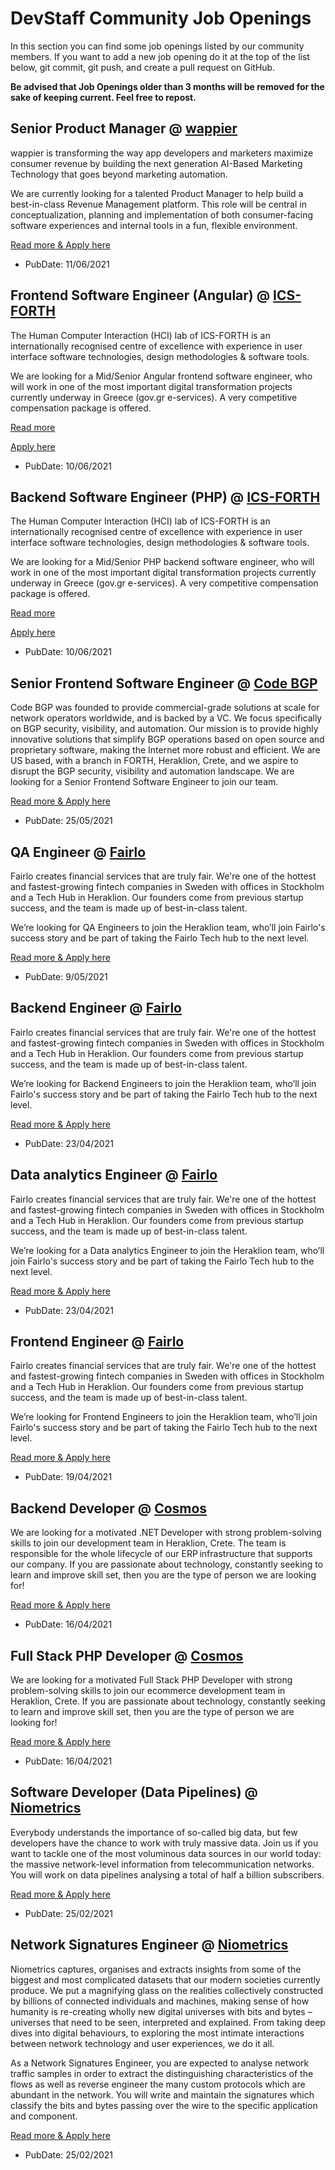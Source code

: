 # DevStaff Community Job Openings

In this section you can find some job openings listed by our community members. If you want to add a new job opening do it at the top of the list below, git commit, git push, and create a pull request on GitHub.

__Be advised that Job Openings older than 3 months will be removed for the sake of keeping current. Feel free to repost.__

## Senior Product Manager @ [wappier](https://wappier.com/about-us)

wappier is transforming the way app developers and marketers maximize consumer revenue by building the next generation AI-Based Marketing Technology that goes beyond marketing automation.

We are currently looking for a talented Product Manager to help build a best-in-class Revenue Management platform. This role will be central in conceptualization, planning and implementation of both consumer-facing software experiences and internal tools in a fun, flexible environment.

[Read more & Apply here](https://apply.workable.com/wappier/j/B9DFE6D0DD/)

* PubDate: 11/06/2021


## Frontend Software Engineer (Angular) @ [ICS-FORTH](https://www.ics.forth.gr/hci/about-hci)

The Human Computer Interaction (HCI) lab of ICS-FORTH is an internationally recognised centre of excellence with experience in user interface software technologies, design methodologies & software tools.

We are looking for a Mid/Senior Angular frontend software engineer, who will work in one of the most important digital transformation projects currently underway in Greece (gov.gr e-services). A very competitive compensation package is offered.

[Read more](https://jobs.ics.forth.gr/job_opportunities/1730_GR_ADA_ICS-1730_%CE%A0%CF%81%CE%BF%CE%BA%CE%B7%CC%81%CF%81%CF%85%CE%BE%CE%B7_%CE%B8%CE%B5%CC%81%CF%83%CE%B7%CF%82_%CE%9C%CE%B7%CF%87%CE%B1%CE%BD%CE%B9%CE%BA%CE%BF%CF%85%CC%81_%CE%9B%CE%BF%CE%B3%CE%B9%CF%83%CE%BC%CE%B9%CE%BA%CE%BF%CF%85%CC%81_%CE%A0%CE%91%CE%A100744-May2021-_Frontend_developer_9%CE%9C%CE%922469%CE%97%CE%9A%CE%A5-%CE%9A%CE%A4%CE%98.pdf)

[Apply here](https://jobs.ics.forth.gr/apply.php?l=e&possition_id=1730)

* PubDate: 10/06/2021


## Backend Software Engineer (PHP) @ [ICS-FORTH](https://www.ics.forth.gr/hci/about-hci)

The Human Computer Interaction (HCI) lab of ICS-FORTH is an internationally recognised centre of excellence with experience in user interface software technologies, design methodologies & software tools.

We are looking for a Mid/Senior PHP backend software engineer, who will work in one of the most important digital transformation projects currently underway in Greece (gov.gr e-services). A very competitive compensation package is offered.

[Read more](https://jobs.ics.forth.gr/job_opportunities/1731_GR_ADA_ICS-1731_%CE%A0%CF%81%CE%BF%CE%BA%CE%B7%CC%81%CF%81%CF%85%CE%BE%CE%B7_%CE%B8%CE%B5%CC%81%CF%83%CE%B7%CF%82_%CE%9C%CE%B7%CF%87%CE%B1%CE%BD%CE%B9%CE%BA%CE%BF%CF%85%CC%81_%CE%9B%CE%BF%CE%B3%CE%B9%CF%83%CE%BC%CE%B9%CE%BA%CE%BF%CF%85%CC%81_%CE%A0%CE%91%CE%A100744-May2021_-_Backend_developer_9%CE%A7%CE%98%CE%91469%CE%97%CE%9A%CE%A5-%CE%97%CE%92%CE%A3.pdf)

[Apply here](https://jobs.ics.forth.gr/apply.php?l=e&possition_id=1731)

* PubDate: 10/06/2021


## Senior Frontend Software Engineer @ [Code BGP](https://codebgp.com/)

Code BGP was founded to provide commercial-grade solutions at scale for network operators worldwide, and is backed by a VC. We focus specifically on BGP security, visibility, and automation. 
Our mission is to provide highly innovative solutions that simplify BGP operations based on open source and proprietary software, making the Internet more robust and efficient. 
We are US based, with a branch in FORTH, Heraklion, Crete, and we aspire to disrupt the BGP security, visibility and automation landscape.
We are looking for a Senior Frontend Software Engineer to join our team. 

[Read more & Apply here](https://apply.workable.com/codebgp/j/56C61ACB06/)

* PubDate: 25/05/2021


## QA Engineer @ [Fairlo](https://www.fairlo.se)

Fairlo creates financial services that are truly fair. We're one of the hottest and fastest-growing fintech companies in Sweden with offices in Stockholm and a Tech Hub in Heraklion. Our founders come from previous startup success, and the team is made up of best-in-class talent.  

We’re looking for QA Engineers to join the Heraklion team, who’ll join Fairlo's success story and be part of taking the Fairlo Tech hub to the next level.

[Read more & Apply here](https://bit.ly/3tsjD6M)

* PubDate: 9/05/2021

## Backend Engineer @ [Fairlo](https://www.fairlo.se)

Fairlo creates financial services that are truly fair. We're one of the hottest and fastest-growing fintech companies in Sweden with offices in Stockholm and a Tech Hub in Heraklion. Our founders come from previous startup success, and the team is made up of best-in-class talent.  

We’re looking for Backend Engineers to join the Heraklion team, who’ll join Fairlo's success story and be part of taking the Fairlo Tech hub to the next level.

[Read more & Apply here](https://bit.ly/32ItPfc)

* PubDate: 23/04/2021

## Data analytics Engineer @ [Fairlo](https://www.fairlo.se)

Fairlo creates financial services that are truly fair. We're one of the hottest and fastest-growing fintech companies in Sweden with offices in Stockholm and a Tech Hub in Heraklion. Our founders come from previous startup success, and the team is made up of best-in-class talent.  

We’re looking for a Data analytics Engineer to join the Heraklion team, who’ll join Fairlo's success story and be part of taking the Fairlo Tech hub to the next level.

[Read more & Apply here](https://bit.ly/3azoH1s)

* PubDate: 23/04/2021

## Frontend Engineer @ [Fairlo](https://www.fairlo.se)

Fairlo creates financial services that are truly fair. We're one of the hottest and fastest-growing fintech companies in Sweden with offices in Stockholm and a Tech Hub in Heraklion. Our founders come from previous startup success, and the team is made up of best-in-class talent.  

We’re looking for Frontend Engineers to join the Heraklion team, who’ll join Fairlo's success story and be part of taking the Fairlo Tech hub to the next level.

[Read more & Apply here](https://bit.ly/3sr9ohf)

* PubDate: 19/04/2021

## Backend Developer @ [Cosmos](https://www.cosmossport.gr)

We are looking for a motivated .NET Developer with strong problem-solving skills to join our development team in Heraklion, Crete. The team is responsible for the whole lifecycle of our ERP infrastructure that supports our company. If you are passionate about technology, constantly seeking to learn and improve skill set, then you are the type of person we are looking for!

[Read more & Apply here](https://apply.workable.com/cosmos-sport-s-dot-a/j/3FDE61366C/)

* PubDate: 16/04/2021

## Full Stack PHP Developer @ [Cosmos](https://www.cosmossport.gr)

We are looking for a motivated Full Stack PHP Developer with strong problem-solving skills to join our ecommerce development team in Heraklion, Crete. If you are passionate about technology, constantly seeking to learn and improve skill set, then you are the type of person we are looking for!

[Read more & Apply here](https://apply.workable.com/cosmos-sport-s-dot-a/j/3949D9B44B/)

* PubDate: 16/04/2021

## Software Developer (Data Pipelines) @ [Niometrics](https://www.niometrics.com)

Everybody understands the importance of so-called big data, but few developers have the chance to work with truly massive data. Join us if you want to tackle one of the most voluminous data sources in our world today: the massive network-level information from telecommunication networks. You will work on data pipelines analysing a total of half a billion subscribers.

[Read more & Apply here](https://www.niometrics.com/job/software-developer-data-pipelines-athens/)

* PubDate: 25/02/2021

## Network Signatures Engineer @ [Niometrics](https://www.niometrics.com)

Niometrics captures, organises and extracts insights from some of the biggest and most complicated datasets that our modern societies currently produce. We put a magnifying glass on the realities collectively constructed by billions of connected individuals and machines, making sense of how humanity is re-creating wholly new digital universes with bits and bytes – universes that need to be seen, interpreted and explained. From taking deep dives into digital behaviours, to exploring the most intimate interactions between network technology and user experiences, we do it all.

As a Network Signatures Engineer, you are expected to analyse network traffic samples in order to extract the distinguishing characteristics of the flows as well as reverse engineer the many custom protocols which are abundant in the network. You will write and maintain the signatures which classify the bits and bytes passing over the wire to the specific application and component.

[Read more & Apply here](https://www.niometrics.com/job/network-signatures-engineer-athens/)

* PubDate: 25/02/2021

